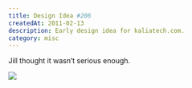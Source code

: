 ```yaml
---
title: Design Idea #206
createdAt: 2011-02-13
description: Early design idea for kaliatech.com.
category: misc
---
```


Jill thought it wasn’t serious enough.

<img src="/i/blog/2011/Idea226b.png" />
